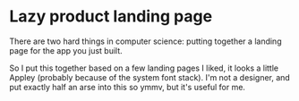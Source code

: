 # Lazy product landing page

There are two hard things in computer science: putting together a landing page for the app you just built.

So I put this together based on a few landing pages I liked, it looks a little Appley (probably because of the system font stack). I'm not a designer, and put exactly half an arse into this so ymmv, but it's useful for me.
